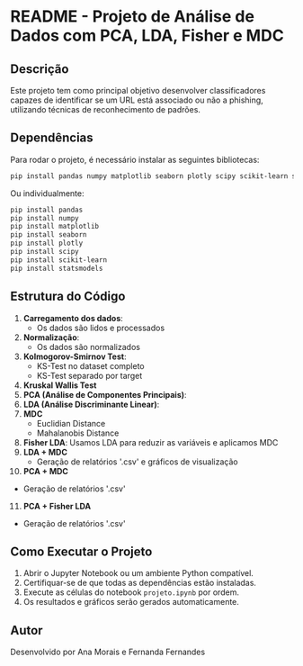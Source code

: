 # README - Projeto de Análise de Dados com PCA, LDA, Fisher e MDC

## Descrição

Este projeto tem como principal objetivo desenvolver classificadores capazes de identificar se um URL está associado ou não a phishing, utilizando técnicas de reconhecimento de padrões.

## Dependências

Para rodar o projeto, é necessário instalar as seguintes bibliotecas:

```bash
pip install pandas numpy matplotlib seaborn plotly scipy scikit-learn statsmodels
```

Ou individualmente:

```bash
pip install pandas
pip install numpy
pip install matplotlib
pip install seaborn
pip install plotly
pip install scipy
pip install scikit-learn
pip install statsmodels
```

## Estrutura do Código

1. **Carregamento dos dados**: 
   - Os dados são lidos e processados
2. **Normalização**: 
   - Os dados são normalizados
3. **Kolmogorov-Smirnov Test**:
   - KS-Test no dataset completo 
   - KS-Test separado por target
4. **Kruskal Wallis Test**
5. **PCA (Análise de Componentes Principais)**:
6. **LDA (Análise Discriminante Linear)**:
7. **MDC**
   - Euclidian Distance
   - Mahalanobis Distance
8. **Fisher LDA**: Usamos LDA para reduzir as variáveis e aplicamos MDC
9. **LDA + MDC**  
   - Geração de relatórios '.csv' e gráficos de visualização
10. **PCA + MDC**
   - Geração de relatórios '.csv'
11. **PCA + Fisher LDA**
   - Geração de relatórios '.csv'

## Como Executar o Projeto

1. Abrir o Jupyter Notebook ou um ambiente Python compatível.
2. Certifiquar-se de que todas as dependências estão instaladas.
3. Execute as células do notebook `projeto.ipynb` por ordem.
4. Os resultados e gráficos serão gerados automaticamente.

## Autor

Desenvolvido por Ana Morais e Fernanda Fernandes


